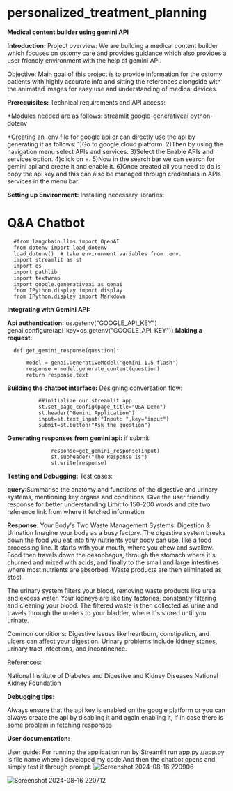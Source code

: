 # personalized_treatment_planning

**Medical content builder using gemini API**

**Introduction:**
Project overview:
We are building a medical content builder which focuses on ostomy care and provides guidance which also provides a user friendly environment with the help of gemini API.

Objective:
Main goal of this project is to provide information for the ostomy patients with highly accurate info and sitting the references alongside with the animated images for easy use and understanding of medical devices.

**Prerequisites:**
Technical requirements and API access:

*Modules needed are as follows:
    streamlit
    google-generativeai
    python-dotenv

*Creating an .env file for google api or can directly use the api by generating it as follows:
1)Go to google cloud platform.
2)Then by using the navigation menu select APIs and services.
3)Select the Enable APIs and services option.
4)click on +.
5)Now in the search bar we can search for gemini api and create it and enable it.
6)Once created all you need to do is copy the api key  and this can also be managed through credentials in APIs services in the menu bar.

**Setting up Environment:**
Installing necessary libraries:
# Q&A Chatbot
      #from langchain.llms import OpenAI
      from dotenv import load_dotenv
      load_dotenv()  # take environment variables from .env.
      import streamlit as st
      import os
      import pathlib
      import textwrap
      import google.generativeai as genai
      from IPython.display import display
      from IPython.display import Markdown

**Integrating with Gemini API:**

**Api authentication:**
      os.getenv("GOOGLE_API_KEY")
      genai.configure(api_key=os.getenv("GOOGLE_API_KEY"))
**Making a request:**

      def get_gemini_response(question):
        
          model = genai.GenerativeModel('gemini-1.5-flash')
          response = model.generate_content(question)
          return response.text


**Building the chatbot interface:**
          Designing conversation flow:
          
              ##initialize our streamlit app
              st.set_page_config(page_title="Q&A Demo")
              st.header("Gemini Application")
              input=st.text_input("Input: ",key="input")
              submit=st.button("Ask the question")

**Generating responses from gemini api:**
              if submit:
             
                  response=get_gemini_response(input)
                  st.subheader("The Response is")
                  st.write(response)



**Testing and Debugging:**
Test cases:

**query**:Summarise the anatomy and functions of the digestive and urinary systems, mentioning key organs and conditions. Give the user friendly response for better understanding Limit to 150-200 words and cite  two reference link from where it fetched information

**Response**:
Your Body's Two Waste Management Systems: Digestion & Urination
Imagine your body as a busy factory. The digestive system breaks down the food you eat into tiny nutrients your body can use, like a food processing line. It starts with your mouth, where you chew and swallow. Food then travels down the oesophagus, through the stomach where it's churned and mixed with acids, and finally to the small and large intestines where most nutrients are absorbed. Waste products are then eliminated as stool.

The urinary system filters your blood, removing waste products like urea and excess water. Your kidneys are like tiny factories, constantly filtering and cleaning your blood. The filtered waste is then collected as urine and travels through the ureters to your bladder, where it's stored until you urinate.

Common conditions: Digestive issues like heartburn, constipation, and ulcers can affect your digestion. Urinary problems include kidney stones, urinary tract infections, and incontinence.

References:

National Institute of Diabetes and Digestive and Kidney Diseases
National Kidney Foundation


**Debugging tips:**

Always ensure that the api key is enabled on the google platform or you can always create the api by disabling it and again enabling it, if in case there is some problem in fetching responses

**User documentation:**

User guide:
For running the application run by 
Streamlit run app.py    //app.py is file name where i developed my code
And then the chatbot opens and simply test it through prompt.
![Screenshot 2024-08-16 220906](https://github.com/user-attachments/assets/ade213ad-d6d5-4b08-834f-b7ec8998ac1c)

![Screenshot 2024-08-16 220712](https://github.com/user-attachments/assets/1b5767be-26fc-4ba2-bfc6-fa0c9ae2f178)


